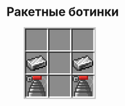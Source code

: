 # Ракетные ботинки

<figure><img src="../../../.gitbook/assets/rocket_boots_recipe.png" alt=""><figcaption></figcaption></figure>
